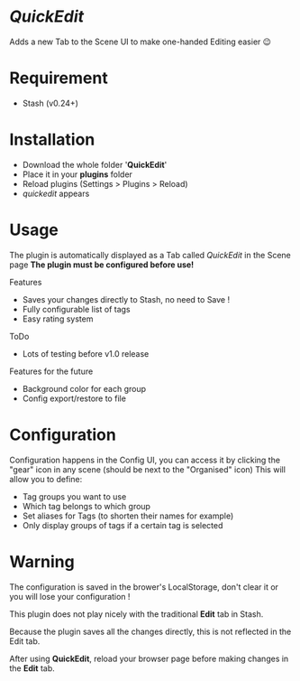 # *QuickEdit*
Adds a new Tab to the Scene UI to make one-handed Editing easier 😉

# Requirement
- Stash (v0.24+)

# Installation
- Download the whole folder '**QuickEdit**'
- Place it in your **plugins** folder
- Reload plugins (Settings > Plugins > Reload)
- *quickedit* appears

# Usage
The plugin is automatically displayed as a Tab called *QuickEdit* in the Scene page
**The plugin must be configured before use!**

Features
- Saves your changes directly to Stash, no need to Save !
- Fully configurable list of tags
- Easy rating system

ToDo
- Lots of testing before v1.0 release

Features for the future
- Background color for each group
- Config export/restore to file


# Configuration
Configuration happens in the Config UI, you can access it by clicking the "gear" icon in any scene (should be next to the "Organised" icon)
This will allow you to define:
- Tag groups you want to use
- Which tag belongs to which group
- Set aliases for Tags (to shorten their names for example)
- Only display groups of tags if a certain tag is selected

# Warning
The configuration is saved in the brower's LocalStorage, don't clear it or you will lose your configuration !


This plugin does not play nicely with the traditional **Edit** tab in Stash.

Because the plugin saves all the changes directly, this is not reflected in the Edit tab.

After using **QuickEdit**, reload your browser page before making changes in the **Edit** tab.
